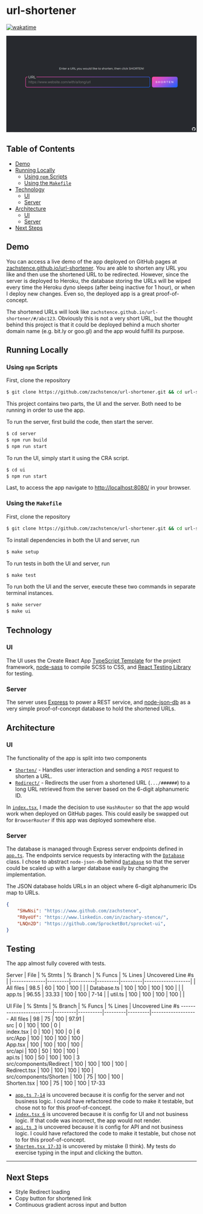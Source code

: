 # url-shortener

[![wakatime](https://wakatime.com/badge/user/2a0a4013-ea89-43b7-99d9-1a215b4c34d0/project/b6cbcf08-5f83-451a-96e6-441673068aac.svg)](https://wakatime.com/badge/user/2a0a4013-ea89-43b7-99d9-1a215b4c34d0/project/b6cbcf08-5f83-451a-96e6-441673068aac)

![URL Shortener Screenshot](https://github.com/zachstence/url-shortener/blob/main/screenshot.png)

## Table of Contents
* [Demo](#demo)
* [Running Locally](#running-locally)
    * [Using `npm` Scripts](#using-npm-scripts)
    * [Using the `Makefile`](#using-the-makefile)
* [Technology](#technology)
    * [UI](#technology)
    * [Server](#technology)
* [Architecture](#architecture)
    * [UI](#architecture)
    * [Server](#architecture)
* [Next Steps](#next-steps)

## Demo
You can access a live demo of the app deployed on GitHub pages at [zachstence.github.io/url-shortener](https://zachstence.github.io/url-shortener). You are able to shorten any URL you like and then use the shortened URL to be redirected. However, since the server is deployed to Heroku, the database storing the URLs will be wiped every time the Heroku dyno sleeps (after being inactive for 1 hour), or when I deploy new changes. Even so, the deployed app is a great proof-of-concept.

The shortened URLs will look like `zachstence.github.io/url-shortener/#/abc123`. Obviously this is not a very short URL, but the thought behind this project is that it could be deployed behind a much shorter domain name (e.g. bit.ly or goo.gl) and the app would fulfill its purpose.

## Running Locally
### Using `npm` Scripts
First, clone the repository
```sh
$ git clone https://github.com/zachstence/url-shortener.git && cd url-shortener
```

This project contains two parts, the UI and the server. Both need to be running in order to use the app.

To run the server, first build the code, then start the server.
```sh
$ cd server
$ npm run build
$ npm run start
```

To run the UI, simply start it using the CRA script.
```sh
$ cd ui
$ npm run start
```

Last, to access the app navigate to [http://localhost:8080/](http://localhost:8080) in your browser.

### Using the `Makefile`
First, clone the repository
```sh
$ git clone https://github.com/zachstence/url-shortener.git && cd url-shortener
```

To install dependencies in both the UI and server, run
```sh
$ make setup
```

To run tests in both the UI and server, run
```sh
$ make test
```

To run both the UI and the server, execute these two commands in separate terminal instances.
```sh
$ make server
$ make ui
```

## Technology
### UI
The UI uses the Create React App [TypeScript Template](https://create-react-app.dev/docs/adding-typescript/) for the project framework, [node-sass](https://www.npmjs.com/package/node-sass) to compile SCSS to CSS, and [React Testing Library](https://testing-library.com/docs/react-testing-library/intro/) for testing.

### Server
The server uses [Express](https://expressjs.com/) to power a REST service, and [node-json-db](https://github.com/Belphemur/node-json-db) as a very simple proof-of-concept database to hold the shortened URLs.

## Architecture
### UI
The functionality of the app is split into two components
* [`Shorten/`](ui/src/components/Shorten/Shorten.tsx) - Handles user interaction and sending a `POST` request to shorten a URL.
* [`Redirect/`](ui/src/components/Redirect/Redirect.tsx) - Redirects the user from a shortened URL (`.../######`) to a long URL retrieved from the server based on the 6-digit alphanumeric ID.

In [`index.tsx`](ui/src/index.tsx), I made the decision to use `HashRouter` so that the app would work when deployed on GitHub pages. This could easily be swapped out for `BrowserRouter` if this app was deployed somewhere else.

### Server
The database is managed through Express server endpoints defined in [`app.ts`](server/src/app.ts). The endpoints service requests by interacting with the [`Database`](server/src/Database.ts) class. I chose to abstract `node-json-db` behind [`Database`](server/src/Database.ts) so that the server could be scaled up with a larger database easily by changing the implementation.

The JSON database holds URLs in an object where 6-digit alphanumeric IDs map to URLs.
```json
{
    "SHwNsi": "https://www.github.com/zachstence",
    "R0yeUf": "https://www.linkedin.com/in/zachary-stence/",
    "LNQn2D": "https://github.com/SprocketBot/sprocket-ui",
}
```

## Testing
The app almost fully covered with tests.

Server
| File         | % Stmts | % Branch | % Funcs | % Lines | Uncovered Line #s |
|--------------|---------|----------|---------|---------|-------------------|
| All files    |    98.5 |       60 |     100 |     100 |                   |
|  Database.ts |     100 |      100 |     100 |     100 |                   |
|  app.ts      |   96.55 |    33.33 |     100 |     100 | 7-14              |
|  util.ts     |     100 |      100 |     100 |     100 |                   |

UI
File                     | % Stmts | % Branch | % Funcs | % Lines | Uncovered Line #s 
-------------------------|---------|----------|---------|---------|-------------------
All files                |      98 |       75 |     100 |   97.91 |                   
 src                     |       0 |      100 |     100 |       0 |                   
  index.tsx              |       0 |      100 |     100 |       0 | 6                 
 src/App                 |     100 |      100 |     100 |     100 |                   
  App.tsx                |     100 |      100 |     100 |     100 |                   
 src/api                 |     100 |       50 |     100 |     100 |                   
  api.ts                 |     100 |       50 |     100 |     100 | 3                 
 src/components/Redirect |     100 |      100 |     100 |     100 |                   
  Redirect.tsx           |     100 |      100 |     100 |     100 |                   
 src/components/Shorten  |     100 |       75 |     100 |     100 |                   
  Shorten.tsx            |     100 |       75 |     100 |     100 | 17-33             

* [`app.ts 7-14`](server/src/app.ts#L7) is uncovered because it is config for the server and not business logic. I could have refactored the code to make it testable, but chose not to for this proof-of-concept.
* [`index.tsx 6`](ui/src/index.tsx#L6) is uncovered because it is config for UI and not business logic. If that code was incorrect, the app would not render.
* [`api.ts 3`](ui/src/api/api.ts#L3) is uncovered because it is config for API and not business logic. I could have refactored the code to make it testable, but chose not to for this proof-of-concept.
* [`Shorten.tsx 17-33`](ui/src/components/Shorten/Shorten.tsx) is uncovered by mistake (I think). My tests do exercise typing in the input and clicking the button.

---------

## Next Steps
* Style Redirect loading
* Copy button for shortened link
* Continuous gradient across input and button
